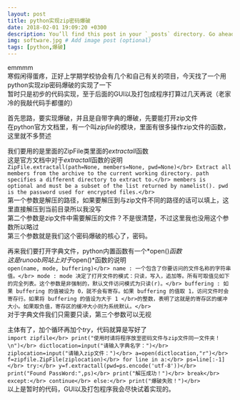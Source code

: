 ```yaml
---
layout: post
title: python实现zip密码爆破
date: 2018-02-01 19:09:20 +0300
description: You’ll find this post in your `_posts` directory. Go ahead and edit it and re-build the site to see your changes. # Add post description (optional)
img: software.jpg # Add image post (optional)
tags: [python,爆破]
---
```

emmmm</br>
寒假闲得蛋疼，正好上学期学校协会有几个和自己有关的项目，今天找了一个用python实现zip密码爆破的实现了一下</br>
暂时只是初步的代码实现，至于后面的GUI以及打包成程序打算过几天再说（老家冷的我敲代码手都僵的）</br>

首先思路，要实现爆破，并且是自带字典的爆破，先要能打开zip文件</br>
在python官方文档里，有一个叫*zipfile*的模块，里面有很多操作zip文件的函数，这里就不多赘述</br>

我们要用的是里面的ZipFile类里面的*extractall*函数</br>
这是官方文档中对于*extractall*函数的说明</br>
	```
	ZipFile.extractall(path=None, members=None, pwd=None)</br>
	Extract all members from the archive to the current working directory. path specifies a different directory to extract to.</br>
	members is optional and must be a subset of the list returned by namelist(). pwd is the password used for encrypted files.</br>
	``` </br>
第一个参数是解压的路径，如果要解压到与zip文件不同的路径的话可以填上，这里直接解压到当前目录所以我没写</br>
第二个参数是zip文件中需要解压的文件？不是很清楚，不过这里我也没用这个参数所以略过</br>
第三个参数就是我们这个密码爆破的核心了，密码。</br>

再来我们要打开字典文件，python内置函数有一个*open()*函数</br>
这是runoob网站上对于*open()*函数的说明</br>
	```
	open(name, mode, buffering)</br>
    name : 一个包含了你要访问的文件名称的字符串值。</br>
    mode : mode 决定了打开文件的模式：只读，写入，追加等。所有可取值见如下的完全列表。这个参数是非强制的，默认文件访问模式为只读(r)。</br>
    buffering : 如果 buffering 的值被设为 0，就不会有寄存。如果 buffering 的值取 1，访问文件时会寄存行。如果将 buffering 的值设为大于 1 </br>的整数，表明了这就是的寄存区的缓冲大小。如果取负值，寄存区的缓冲大小则为系统默认。</br>
    ``` </br>
对于字典文件我们只需要只读，第三个参数可以无视</br>

主体有了，加个循环再加个*try*，代码就算是写好了</br>
    ```
    import zipfile</br>
    print("使用时请将程序放至密码文件与zip文件同一文件夹！\n")</br>
    dictlocation=input("请输入字典名字：")</br>
    ziplocation=input("请输入zip文件：")</br>
    a=open(dictlocation,"r")</br>
    f=zipfile.ZipFile(ziplocation)</br>
    for line in a:</br>
	    ps=line[:-1]</br>
    	try:</br>
	    	y=f.extractall(pwd=ps.encode('utf-8'))</br>
	    	print("Found PassWord:",ps)</br>
	    	print("解压成功！")</br>
	    	break</br>
	    except:</br>
	    	continue</br>
	    else:</br>
		    print("爆破失败！")</br>
	``` </br>
以上是暂时的代码，GUI以及打包程序我会尽快试着实现的。